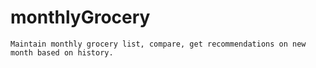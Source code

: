 monthlyGrocery
==============
    Maintain monthly grocery list, compare, get recommendations on new month based on history.
